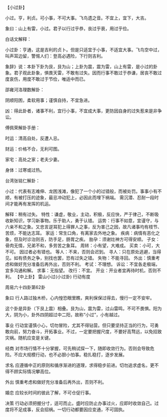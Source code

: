 【小过卦】

小过。亨，利贞。可小事，不可大事。飞鸟遗之音。不宜上，宜下，大吉。

象曰：山上有雷，小过。君子以行过乎恭，丧过乎衰，用过乎俭。

白话文解释：

小过卦：亨通，这是吉利的贞卜。但是只适宜于小事，不适宜大事。飞鸟空中过，叫声耳边留，警惕人们：登高必遇险，下行则吉利。

象辞》说：本卦下卦为艮，艮为山；上卦为震，震为雷，山上有雷，是小过的卦象。君子观此卦象，惧畏天雷，不敢有过失。因而行事不敢过于恭谦，居丧不敢过度哀伤，用度不敢过于节俭，唯适中而已。

邵雍河洛理数解卦：

阴顺阳困，柔软用事；谨慎自持，不宜急进。

凶：得此卦者，诸事不利，宜行小事，不宜成大事，更防因自身的过失惹来是非争讼。

傅佩荣解卦手册：

时运：清高自处，反遭人忌。

财运：价格不合，无利可图。

家宅：高处之家；老夫少妻。

身体：过寒或过热。

台湾张铭仁解卦：

小过：代表有志难伸、龙困浅滩，像犯了一个小的过错般，而被处罚。事事小有不顺，有被打压的迹象，最忌冲动犯上，必因此而埋下祸端。 需沉潜、忍耐一段时间才能再有发挥的机运。

解释：稍有过失。
特性：谦虚，敬业，主动，积极，反应快，严于律己，不断吸收新知识，学习新事物。乐于助人，勇于认错。
运势：行事不如意，宜谨守，与六亲不和之象。又忠言逆耳犯上得罪人之事，反为害己之因，故凡诸事均有枝节、苦烦，不能达志耳。
家运：常生口角，有离家去外地之象。
疾病：病情有恶化之象，但及时诊治则吉，防手足，肠胃之疾。
胎孕：须谢灶神方可得安顺。
子女：骨肉无情，兄弟不和，多劳苦之象耳。
周转：小有望，大难成。
买卖：小可，大不可。 因过者必有错也。
等人：不来，否则会迟到。
寻人：只在原处逃避，当得见。如有债务之争，别找也罢，恐有过失之错。
失物：不能寻回。
外出：慎重考虑和做好充分准备后再外出，否则不利。
考试：不理想。
诉讼：不宜各走极端，宜多沟通和解。
求事：无指望。
改行：不宜。
开业：开业者宜再待时机，否则不利。
【中上卦】 雷山小过(小过卦) 行动有度

周易六十四卦第62卦

象曰 行人路过独木桥，心内惶恐眼里瞧，爽利保保过得去，慢行一定不安牢。

这个卦是异卦（下艮上震）相叠。艮为山，震为雷，过山雷鸣，不可不畏惧。阳为大，阴为小，卦外四阴超过中二阳，故称“小过”，小有越过。

事业 行动宜谨慎小心，切勿冒险，尤其不得钻营。但只要坚持正当的行为，可勇敢向前，努力奋斗，开拓事业。不过，一定要把握尺度，不要好高骛远，以免招致灾祸。随机应变是关键。

经商 对市场行情不十分掌握，可先稍试探一下，随即收敛行为。否则会导致危险。不应大规模行动，也不必胆小怕事。稳扎稳打，逐步发展。

求名 应遵循中正的原则和循序渐进的道理，求得稳步前进。切勿追求虚名，更不得不顾实际情况攀高位。

外出 慎重考虑和做好充分准备后再外出，否则不利。

婚恋 应较长时间的彼此了解，不可仓促行事。

决策 行动必须把握分寸，适可而止。盛时应防止办事过火，应即时收敛自己。过度将不足成事，反会招祸。一切行动都要因应变通，不可固执。
